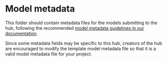 # Model metadata

This folder should contain metadata files for the models submitting to the hub, following the recommended [model metadata guidelines in our documentation](https://github.com/european-modelling-hubs/flu-forecast-hub/wiki/Metadata).

Since some metadata fields may be specific to this hub, creators of the hub are encouraged to modify the template model metadata file so that it is a valid model metadata file for your project.
